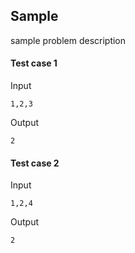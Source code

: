 
## Sample

sample problem description


#### Test case 1

Input

```
1,2,3
```

Output

```
2
```


#### Test case 2

Input

```
1,2,4
```

Output

```
2
```

    